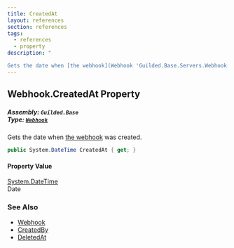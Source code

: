 ```yaml
---
title: CreatedAt
layout: references
section: references
tags:
  - references
  - property
description: "

Gets the date when [the webhook](Webhook 'Guilded.Base.Servers.Webhook') was created."
---
```


## Webhook.CreatedAt Property
##### **Assembly:** `Guilded.Base`<br/>**Type:** [`Webhook`](Webhook 'Guilded.Base.Servers.Webhook')

Gets the date when [the webhook](Webhook 'Guilded.Base.Servers.Webhook') was created.

```csharp
public System.DateTime CreatedAt { get; }
```

#### Property Value
[System.DateTime](https://docs.microsoft.com/en-us/dotnet/api/System.DateTime 'System.DateTime')  
Date

### See Also
- [Webhook](Webhook 'Guilded.Base.Servers.Webhook')
- [CreatedBy](Webhook.CreatedBy 'Guilded.Base.Servers.Webhook.CreatedBy')
- [DeletedAt](Webhook.DeletedAt 'Guilded.Base.Servers.Webhook.DeletedAt')